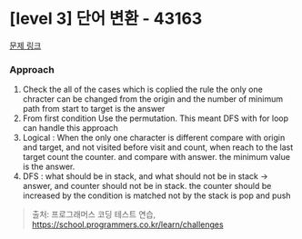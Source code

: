 # [level 3] 단어 변환 - 43163 

[문제 링크](https://school.programmers.co.kr/learn/courses/30/lessons/43163) 

### Approach
1. Check the all of the cases which is coplied the rule the only one chracter can be changed from the origin and the number of minimum path from start to target is the answer
2. From first condition Use the permutation. This meant DFS with for loop can handle this approach
3. Logical : When the only one character is different compare with origin and target, and not visited before visit and count, when reach to the last target count the counter. and compare with answer. the minimum value is the answer.
4. DFS : what should be in stack, and what should not be in stack -> answer, and counter should not be in stack. the counter should be increased by the condition is matched not by the stack is pop and push

> 출처: 프로그래머스 코딩 테스트 연습, https://school.programmers.co.kr/learn/challenges
